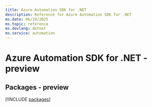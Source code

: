 ```yaml
---
title: Azure Automation SDK for .NET
description: Reference for Azure Automation SDK for .NET
ms.date: 06/19/2025
ms.topic: reference
ms.devlang: dotnet
ms.service: automation
---
```

# Azure Automation SDK for .NET - preview
## Packages - preview
[!INCLUDE [packages](automation-index.md)]